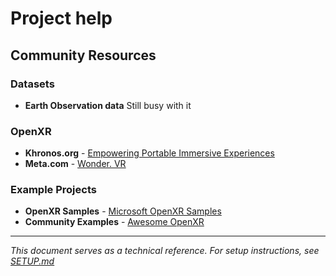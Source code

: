 # Project help

## Community Resources


### Datasets

* **Earth Observation data** Still busy with it

### OpenXR

* **Khronos.org** - [Empowering Portable Immersive Experiences](https://www.khronos.org/OpenXR/)
* **Meta.com** - [Wonder. VR](https://www.meta.com/experiences/wonder-vr/9766809893442186/)

### Example Projects
* **OpenXR Samples** - [Microsoft OpenXR Samples](https://github.com/microsoft/OpenXR-MixedReality)
* **Community Examples** - [Awesome OpenXR](https://github.com/Elameri/awesome-openxr)

---

*This document serves as a technical reference. For setup instructions, see [SETUP.md](SETUP.md)*
